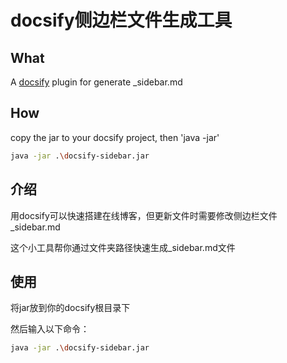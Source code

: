 # docsify侧边栏文件生成工具

## What
A [docsify](https://github.com/docsifyjs/docsify) plugin for generate _sidebar.md

## How

copy the jar to your docsify project, then 'java -jar'

```bash
java -jar .\docsify-sidebar.jar
```

## 介绍
用docsify可以快速搭建在线博客，但更新文件时需要修改侧边栏文件_sidebar.md

这个小工具帮你通过文件夹路径快速生成_sidebar.md文件

## 使用
将jar放到你的docsify根目录下

然后输入以下命令：

```bash
java -jar .\docsify-sidebar.jar
```

